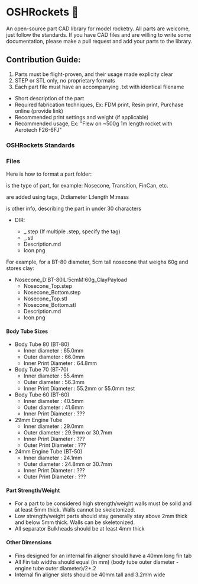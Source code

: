 # OSHRockets 🚀
An open-source part CAD library for model rocketry. All parts are welcome, just follow the standards.
If you have CAD files and are willing to write some documentation, please make a pull request and add your parts to the library. 

## Contribution Guide:
1. Parts must be flight-proven, and their usage made explicity clear
2. STEP or STL only, no proprietary formats
3. Each part file must have an accompanying .txt with identical filename
- Short description of the part
- Required fabrication techniques, Ex: FDM print, Resin print, Purchase online (provide link)
- Recommended print settings and weight (if applicable)
- Recommended usage, Ex: "Flew on ~500g 1m length rocket with Aerotech F26-6FJ"  

### OSHRockets Standards
### Files
Here is how to format a part folder:

<PartName> is the type of part, for example: Nosecone, Transition, FinCan, etc.
 
<Specs> are added using tags, D:diameter L:length M:mass
 
<Info> is other info, describing the part in under 30 characters
 
 - DIR: <PartName>_<Specs>_<Info> 
   - <PartName>_<component>.step (If multiple .step, specify the <component> tag)
   - <PartName>_<component>.stl
   - Description.md
   - Icon.png

For example, for a BT-80 diameter, 5cm tall nosecone that weighs 60g and stores clay: 

 - Nosecone_D:BT-80lL:5cmM:60g_ClayPayload
   - Nosecone_Top.step
   - Nosecone_Bottom.step
   - Nosecone_Top.stl
   - Nosecone_Bottom.stl
   - Description.md
   - Icon.png

#### Body Tube Sizes
 - Body Tube 80 (BT-80)
   - Inner diameter : 65.0mm
   - Outer diameter : 66.0mm
   - Inner Print Diameter : 64.8mm
 - Body Tube 70 (BT-70)
   - Inner diameter : 55.4mm
   - Outer diameter : 56.3mm
   - Inner Print Diameter : 55.2mm or 55.0mm test
 - Body Tube 60 (BT-60)
   - Inner diameter : 40.5mm
   - Outer diameter : 41.6mm
   - Inner Print Diameter : ???
 - 29mm Engine Tube
   - Inner diameter : 29.0mm
   - Outer diameter : 29.9mm or 30.7mm
   - Inner Print Diameter : ???
   - Outer Print Diameter : ???
 - 24mm Engine Tube (BT-50)
   - Inner diameter : 24.1mm
   - Outer diameter : 24.8mm or 30.7mm
   - Inner Print Diameter : ???
   - Outer Print Diameter : ???  

#### Part Strength/Weight

 - For a part to be considered high strength/weight walls must be solid and at least 5mm thick. Walls cannot be skeletonized.
 - Low strength/weight parts should stay generally stay above 2mm thick and below 5mm thick. Walls can be skeletonized.
 - All separator Bulkheads should be at least 4mm thick

#### Other Dimensions
 - Fins designed for an internal fin aligner should have a 40mm long fin tab
 - All Fin tab widths should equal (in mm) (body tube outer diameter - engine tube outer diameter)/2+.2
 - Internal fin aligner slots should be 40mm tall and 3.2mm wide
